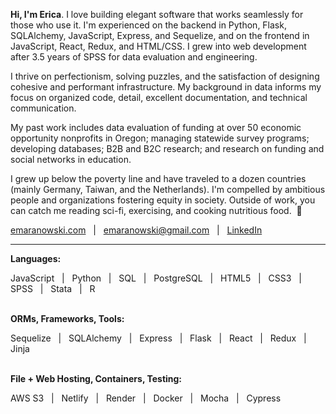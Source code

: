**Hi, I'm Erica**. I love building elegant software that works seamlessly for those who use it. I'm experienced on the backend in Python, Flask, SQLAlchemy, JavaScript, Express, and Sequelize, and on the frontend in JavaScript, React, Redux, and HTML/CSS. I grew into web development after 3.5 years of SPSS for data evaluation and engineering.

I thrive on perfectionism, solving puzzles, and the satisfaction of designing cohesive and performant infrastructure. My background in data informs my focus on organized code, detail, excellent documentation, and technical communication.

My past work includes data evaluation of funding at over 50 economic opportunity nonprofits in Oregon; managing statewide survey programs; developing databases; B2B and B2C research; and research on funding and social networks in education.

I grew up below the poverty line and have traveled to a dozen countries (mainly Germany, Taiwan, and the Netherlands). I'm compelled by ambitious people and organizations fostering equity in society. Outside of work, you can catch me reading sci-fi, exercising, and cooking nutritious food. &nbsp;🌱 

[emaranowski.com](https://emaranowski.com) &nbsp; | &nbsp; [emaranowski@gmail.com](mailto:emaranowski@gmail.com) &nbsp; | &nbsp; [LinkedIn](https://in.linkedin.com/in/erica-maranowski)
<br>

***

**Languages:**

JavaScript &nbsp; | &nbsp;
Python &nbsp; | &nbsp;
SQL &nbsp; | &nbsp;
PostgreSQL &nbsp; | &nbsp;
HTML5 &nbsp; | &nbsp;
CSS3 &nbsp; | &nbsp;
SPSS &nbsp; | &nbsp;
Stata &nbsp; | &nbsp;
R
<br><br>

**ORMs, Frameworks, Tools:**

Sequelize &nbsp; | &nbsp;
SQLAlchemy &nbsp; | &nbsp;
Express &nbsp; | &nbsp;
Flask &nbsp; | &nbsp;
React &nbsp; | &nbsp;
Redux &nbsp; | &nbsp;
Jinja
<br><br>

**File + Web Hosting, Containers, Testing:**

AWS S3 &nbsp; | &nbsp;
Netlify &nbsp; | &nbsp;
Render &nbsp; | &nbsp;
Docker &nbsp; | &nbsp;
Mocha &nbsp; | &nbsp;
Cypress
